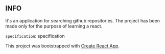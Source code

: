 ## INFO
It's an application for searching github repositories. The project has been made only for the purpose of learning a react.

`specification`: specification

This project was bootstrapped with [Create React App](https://github.com/facebook/create-react-app).